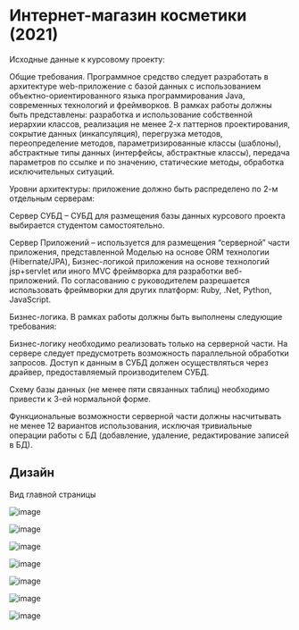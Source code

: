 # Интернет-магазин косметики (2021)

Исходные данные к курсовому проекту:

Общие требования. Программное средство следует разработать в архитектуре web-приложение с базой данных с использованием объектно-ориентированного языка программирования Java, современных технологий и фреймворков. В рамках работы должны быть представлены: разработка и использование собственной иерархии классов, реализация не менее 2-х паттернов проектирования, сокрытие данных (инкапсуляция), перегрузка методов, переопределение методов, параметризированные классы (шаблоны), абстрактные типы данных (интерфейсы, абстрактные классы), передача параметров по ссылке и по значению, статические методы, обработка исключительных ситуаций.

Уровни архитектуры: приложение должно быть распределено по 2-м отдельным серверам:

Сервер СУБД – СУБД для размещения базы данных курсового проекта выбирается студентом самостоятельно.

Сервер Приложений – используется для размещения “серверной” части приложения, представленной Моделью на основе ORM технологии (Hibernate/JPA), Бизнес-логикой приложения на основе технологий jsp+servlet или иного MVC фреймворка для разработки веб-приложений. По согласованию с руководителем разрешается использовать фреймворки для других платформ: Ruby, .Net, Python, JavaScript.

Бизнес-логика. В рамках работы должны быть выполнены следующие требования:

Бизнес-логику необходимо реализовать только на серверной части. На сервере следует предусмотреть возможность параллельной обработки запросов. Доступ к данным в СУБД должен осуществляться через драйвер, предоставляемый производителем СУБД.

Схему базы данных (не менее пяти связанных таблиц) необходимо привести к 3-ей нормальной форме.

Функциональные возможности серверной части должны насчитывать не менее 12 вариантов использования, исключая тривиальные операции работы с БД (добавление, удаление, редактирование записей в БД).

## Дизайн 
Вид главной страницы

![image](https://github.com/Yauhescha/2104-5316.-Online-Cosmetics-Store/assets/68643078/0a290065-81fd-4142-aa57-81a2ef5f9529)

![image](https://github.com/Yauhescha/2104-5316.-Online-Cosmetics-Store/assets/68643078/a4c56f05-c574-4549-bc7f-82dd36134399)

![image](https://github.com/Yauhescha/2104-5316.-Online-Cosmetics-Store/assets/68643078/e7a51dc5-fd30-4d33-adc2-5a1743d01c18)

![image](https://github.com/Yauhescha/2104-5316.-Online-Cosmetics-Store/assets/68643078/084f582a-df5a-4939-be72-d8b4cd0dbc1a)

![image](https://github.com/Yauhescha/2104-5316.-Online-Cosmetics-Store/assets/68643078/6de09fd8-f535-46b8-9a2b-28f3aad77f0e)

![image](https://github.com/Yauhescha/2104-5316.-Online-Cosmetics-Store/assets/68643078/bd9d71a9-3290-49d3-a28e-f173a9e543a4)

![image](https://github.com/Yauhescha/2104-5316.-Online-Cosmetics-Store/assets/68643078/72e55e2a-5fca-48ac-9f44-508ccfc92fd4)
